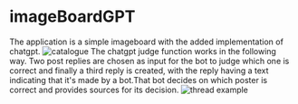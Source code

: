 # imageBoardGPT
The application is a simple imageboard with the added implementation of chatgpt.
![catalogue](https://github.com/D2S03/imageBoardGPT/assets/94651035/6b067fe6-09b8-4df8-ae55-b4d4c360ed8e)
The chatgpt judge function works in the following way.
Two post replies are chosen as input for the bot to judge which one is correct and finally a third reply is created, with the reply having a text indicating that it's made by a bot.That bot decides on which poster is correct and provides sources for its decision.
![thread example](https://github.com/D2S03/imageBoardGPT/assets/94651035/fb26d636-de24-46b9-94d8-7cb69b57793e)
